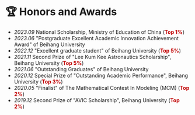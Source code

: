 # 🏆 Honors and Awards
- *2023.09* National Scholarship, Ministry of Education of China (**<font color="#C00000">Top 1%</font>**)
- *2023.06* "Postgraduate Excellent Academic Innovation Achievement Award" of Beihang University
- *2022.12* "Excellent graduate student" of Beihang University (**<font color="#C00000">Top 5%</font>**)
- *2021.11* Second Prize of "Lee Kum Kee Astronautics Scholarship", Beihang University (**<font color="#C00000">Top 5%</font>**)
- *2021.06* "Outstanding Graduates" of Beihang University
- *2020.12* Special Prize of "Outstanding Academic Performance", Beihang University (**<font color="#C00000">Top 3%</font>**)
- *2020.05* "Finalist" of The Mathematical Contest In Modeling (MCM) (**<font color="#C00000">Top 2%</font>**)
- *2019.12* Second Prize of "AVIC Scholarship", Beihang University (**<font color="#C00000">Top 2%</font>**)
